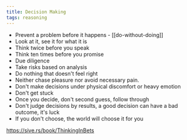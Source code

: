 ```yaml
---
title: Decision Making 
tags: reasoning
---
```


- Prevent a problem before it happens - [[do-without-doing]]
- Look at it, see it for what it is
- Think twice before you speak
- Think ten times before you promise
- Due diligence
- Take risks based on analysis  
- Do nothing that doesn't feel right
- Neither chase pleasure nor avoid necessary pain.
- Don't make decisions under physical discomfort or heavy emotion
- Don't get stuck
- Once you decide, don't second guess, follow through 
- Don't judge decisions by results, a good decision can have a bad outcome, it's luck 
- If you don't choose, the world will choose it for you 

<https://sive.rs/book/ThinkingInBets>
